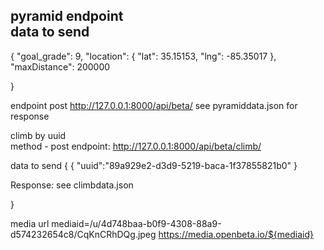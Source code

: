 pyramid endpoint\
data to send 
-
{
  "goal_grade": 9,
  "location": {
    "lat": 35.15153,
    "lng": -85.35017
  },
  "maxDistance": 200000
  
} 

 endpoint post http://127.0.0.1:8000/api/beta/
 see pyramiddata.json for response


 climb by uuid\
method - post
endpoint:
 http://127.0.0.1:8000/api/beta/climb/

 data to send 
 {
    {
  "uuid":"89a929e2-d3d9-5219-baca-1f37855821b0"
} 

Response: see climbdata.json 

 }



 media url 
 mediaid=/u/4d748baa-b0f9-4308-88a9-d574232654c8/CqKnCRhDQg.jpeg
 https://media.openbeta.io/${mediaid}